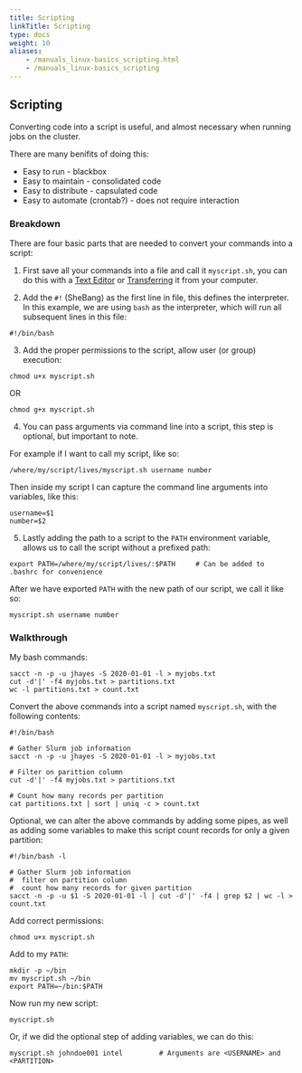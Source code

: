 ```yaml
---
title: Scripting
linkTitle: Scripting
type: docs
weight: 10
aliases:
    - /manuals_linux-basics_scripting.html
    - /manuals_linux-basics_scripting
---
```


## Scripting

Converting code into a script is useful, and almost necessary when running jobs on the cluster.

There are many benifits of doing this:

* Easy to run - blackbox
* Easy to maintain - consolidated code
* Easy to distribute - capsulated code
* Easy to automate (crontab?) - does not require interaction

### Breakdown

There are four basic parts that are needed to convert your commands into a script:

1. First save all your commands into a file and call it `myscript.sh`, you can do this with a [Text Editor](/manuals/linux_basics/text/) or [Transferring](/manuals/linux_basics/filesystems/) it from your computer.

2. Add the `#!` (SheBang) as the first line in file, this defines the interpreter. In this example, we are using `bash` as the interpreter, which will run all subsequent lines in this file:

```
#!/bin/bash
```

3. Add the proper permissions to the script, allow user (or group) execution:

```
chmod u+x myscript.sh
```

OR

```
chmod g+x myscript.sh
```

4. You can pass arguments via command line into a script, this step is optional, but important to note.

For example if I want to call my script, like so:
```
/where/my/script/lives/myscript.sh username number
```

Then inside my script I can capture the command line arguments into variables, like this:
```
username=$1
number=$2
```

5. Lastly adding the path to a script to the `PATH` environment variable, allows us to call the script without a prefixed path:

```
export PATH=/where/my/script/lives/:$PATH     # Can be added to .bashrc for convenience
```

After we have exported `PATH` with the new path of our script, we call it like so:

```
myscript.sh username number
```

### Walkthrough

My bash commands:
```
sacct -n -p -u jhayes -S 2020-01-01 -l > myjobs.txt
cut -d'|' -f4 myjobs.txt > partitions.txt
wc -l partitions.txt > count.txt
```

Convert the above commands into a script named `myscript.sh`, with the following contents:

```
#!/bin/bash

# Gather Slurm job information
sacct -n -p -u jhayes -S 2020-01-01 -l > myjobs.txt

# Filter on parittion column
cut -d'|' -f4 myjobs.txt > partitions.txt

# Count how many records per partition
cat partitions.txt | sort | uniq -c > count.txt
```

Optional, we can alter the above commands by adding some pipes, as well as adding some variables to make this script count records for only a given partition:

```
#!/bin/bash -l

# Gather Slurm job information
#  filter on partition column
#  count how many records for given partition
sacct -n -p -u $1 -S 2020-01-01 -l | cut -d'|' -f4 | grep $2 | wc -l > count.txt
```

Add correct permissions:

```
chmod u+x myscript.sh
```

Add to my `PATH`:

```
mkdir -p ~/bin
mv myscript.sh ~/bin
export PATH=~/bin:$PATH
```

Now run my new script:

```
myscript.sh
```

Or, if we did the optional step of adding variables, we can do this:

```
myscript.sh johndoe001 intel         # Arguments are <USERNAME> and <PARTITION>
```
